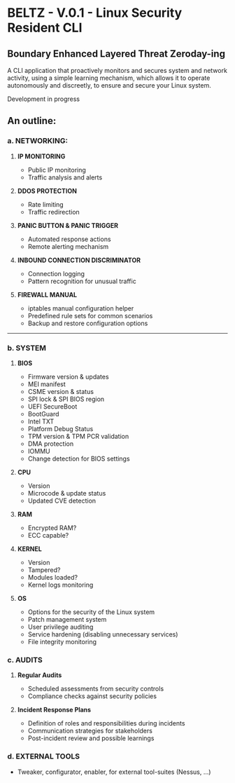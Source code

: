 # BELTZ - V.0.1 - Linux Security Resident CLI
## Boundary Enhanced Layered Threat Zeroday-ing

A CLI application that proactively monitors and secures system and network activity, using a simple learning mechanism, which allows it to operate autonomously and discreetly, to ensure and secure your Linux system.

Development in progress

## An outline:

### a. NETWORKING:

1. **IP MONITORING**
   - Public IP monitoring
   - Traffic analysis and alerts

2. **DDOS PROTECTION**
   - Rate limiting
   - Traffic redirection

3. **PANIC BUTTON & PANIC TRIGGER**
   - Automated response actions
   - Remote alerting mechanism

4. **INBOUND CONNECTION DISCRIMINATOR**
   - Connection logging
   - Pattern recognition for unusual traffic

5. **FIREWALL MANUAL**
   - iptables manual configuration helper
   - Predefined rule sets for common scenarios
   - Backup and restore configuration options

---

### b. SYSTEM

1. **BIOS**
   - Firmware version & updates
   - MEI manifest
   - CSME version & status
   - SPI lock & SPI BIOS region
   - UEFI SecureBoot
   - BootGuard
   - Intel TXT
   - Platform Debug Status
   - TPM version & TPM PCR validation
   - DMA protection
   - IOMMU
   - Change detection for BIOS settings

2. **CPU**
   - Version
   - Microcode & update status
   - Updated CVE detection

3. **RAM**
   - Encrypted RAM?
   - ECC capable?

4. **KERNEL**
   - Version
   - Tampered?
   - Modules loaded?
   - Kernel logs monitoring

5. **OS**
   - Options for the security of the Linux system
   - Patch management system
   - User privilege auditing
   - Service hardening (disabling unnecessary services)
   - File integrity monitoring

### c. AUDITS

1. **Regular Audits**
   - Scheduled assessments from security controls
   - Compliance checks against security policies

2. **Incident Response Plans**
   - Definition of roles and responsibilities during incidents
   - Communication strategies for stakeholders
   - Post-incident review and possible learnings

### d. EXTERNAL TOOLS
   - Tweaker, configurator, enabler, for external tool-suites (Nessus, ...)
